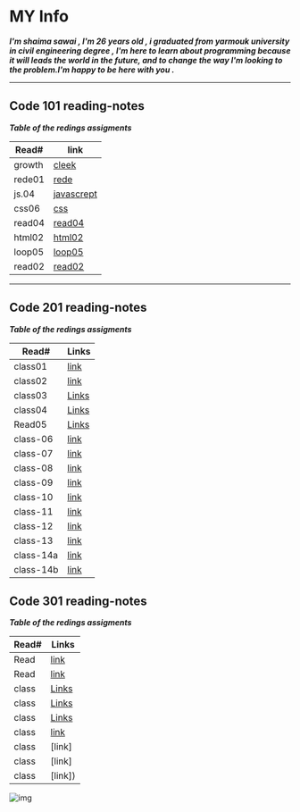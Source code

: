 # MY Info

 ***I'm shaima sawai , I'm 26 years old , i graduated from yarmouk university in civil engineering degree , I'm here to learn about programming because it will leads the world in the future, and to change the way I'm looking to the problem.I'm happy to be here with you .***
 ____

## Code 101 reading-notes

***Table of the redings assigments***

  Read# | link 
------------ | -------------
growth | [cleek](https://replit.com/@shaimasawai/reading-notes#README.md)
rede01 | [rede](./rede01.md)
js.04 | [javascrept](./reading04.md)
css06 | [css](./css.md)
read04 | [read04](./reade04.md)
html02 | [html02](./html02.md)
loop05 | [loop05](./loop05.md)
read02 | [read02](./read02)

____

 ## Code 201 reading-notes

 ***Table of the redings assigments***


| Read# | Links |
|------|-------|
| class01 | [link](./class01.md) |
| class02 | [link](./class-02.md) |
| class03 | [Links](./class03.md) |
| class04 | [Links](./class04.md) |
| Read05 | [Links](./read05.md) |
|class-06 | [link](./class-06.md)|
|class-07 | [link](./class-07.md)|
|class-08 | [link](./class08.md)|
|class-09 | [link](./class-09.md)|
|class-10 | [link](./class10.md)|
|class-11 | [link](./class11.md)|
|class-12 | [link](./class12.md)|
|class-13 | [link](./class-12.md)|
|class-14a | [link](./class-14a.md)|
|class-14b | [link](./class-14b.md)|



## Code 301 reading-notes

***Table of the redings assigments***


| Read# | Links |
|------|-------|
| Read | [link](./read001.md) |
| Read| [link](./read002.md) |
| class | [Links](read003.md) |
| class | [Links](read004.md) |
| class | [Links](read005.md) |
| class  | [link](read006.md)|
| class  | [link]|
| class  | [link]|
| class  | [link])|


![img](https://notionpress.com/blog/wp-content/uploads/2015/07/table-of-contents1.jpg)








